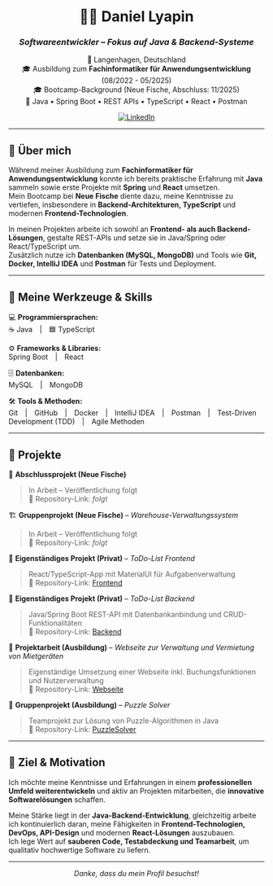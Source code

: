 <div align="center">
  
# 👨‍💻 Daniel Lyapin  
### _Softwareentwickler – Fokus auf Java & Backend-Systeme_  

📍 Langenhagen, Deutschland  
🎓 Ausbildung zum **Fachinformatiker für Anwendungsentwicklung** (08/2022 - 05/2025)  
🎓 Bootcamp-Background (Neue Fische, Abschluss: 11/2025)  
💬 Java • Spring Boot • REST APIs • TypeScript • React • Postman  

[![LinkedIn](https://img.shields.io/badge/LinkedIn-0077B5?style=for-the-badge&logo=linkedin&logoColor=white)](https://www.linkedin.com/in/daniel-lyapin/) 

---

</div>

## 🚀 Über mich  

Während meiner Ausbildung zum **Fachinformatiker für Anwendungsentwicklung** konnte ich bereits praktische Erfahrung mit **Java** sammeln sowie erste Projekte mit **Spring** und **React** umsetzen.  
Mein Bootcamp bei **Neue Fische** diente dazu, meine Kenntnisse zu vertiefen, insbesondere in **Backend-Architekturen, TypeScript** und modernen **Frontend-Technologien**.  

In meinen Projekten arbeite ich sowohl an **Frontend- als auch Backend-Lösungen**, gestalte REST-APIs und setze sie in Java/Spring oder React/TypeScript um.  
Zusätzlich nutze ich **Datenbanken (MySQL, MongoDB)** und Tools wie **Git, Docker, IntelliJ IDEA** und **Postman** für Tests und Deployment.

---

## 🧰 Meine Werkzeuge & Skills  

💻 **Programmiersprachen:**  
☕ Java | 🟦 TypeScript  

⚙️ **Frameworks & Libraries:**  
Spring Boot | React  

🗄️ **Datenbanken:**  
MySQL | MongoDB  

🛠️ **Tools & Methoden:**  
Git | GitHub | Docker | IntelliJ IDEA | Postman | Test-Driven Development (TDD) | Agile Methoden  

---

## 🌟 Projekte  

📘 **Abschlussprojekt (Neue Fische)**  
> In Arbeit – Veröffentlichung folgt  
🔗 Repository-Link: _folgt_  

🏗️ **Gruppenprojekt (Neue Fische)** – *Warehouse-Verwaltungssystem*  
> In Arbeit – Veröffentlichung folgt  
🔗 Repository-Link: _folgt_  

📝 **Eigenständiges Projekt (Privat)** – *ToDo-List Frontend*  
> React/TypeScript-App mit MaterialUI für Aufgabenverwaltung  
🔗 Repository-Link: [Frontend](https://github.com/danilyapin/ToDo-List-Frontend)  

📝 **Eigenständiges Projekt (Privat)** – *ToDo-List Backend*  
> Java/Spring Boot REST-API mit Datenbankanbindung und CRUD-Funktionalitäten  
🔗 Repository-Link: [Backend](https://github.com/danilyapin/ToDo-List-Backend)  

🎯 **Projektarbeit (Ausbildung)** – *Webseite zur Verwaltung und Vermietung von Mietgeräten*  
> Eigenständige Umsetzung einer Webseite inkl. Buchungsfunktionen und Nutzerverwaltung  
🔗 Repository-Link: [Webseite](https://github.com/danilyapin/Webseite)

🧩 **Gruppenprojekt (Ausbildung)** – *Puzzle Solver*  
> Teamprojekt zur Lösung von Puzzle-Algorithmen in Java  
🔗 Repository-Link: [PuzzleSolver](https://github.com/danilyapin/LF12_PuzzleSolver)  

---

## 🎯 Ziel & Motivation  

Ich möchte meine Kenntnisse und Erfahrungen in einem **professionellen Umfeld weiterentwickeln** und aktiv an Projekten mitarbeiten, die **innovative Softwarelösungen** schaffen.  

Meine Stärke liegt in der **Java-Backend-Entwicklung**, gleichzeitig arbeite ich kontinuierlich daran, meine Fähigkeiten in **Frontend-Technologien, DevOps, API-Design** und modernen **React-Lösungen** auszubauen.  
Ich lege Wert auf **sauberen Code, Testabdeckung und Teamarbeit**, um qualitativ hochwertige Software zu liefern.  

---

<div align="center">

_Danke, dass du mein Profil besuchst!_ 

</div>
